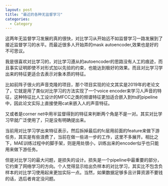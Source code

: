 ```yaml
---
layout: post
title: "最近的各种无监督学习"
categories:
  - Category
---
```


这两年无监督学习发展的真的很快，对比学习从开始远不如监督学习一路发展到了接近监督学习的水平。而最近很多人开始弄的mask autoencoder,效果也是好的不可思议。

我是很喜欢对比学习的，对比学习遵从的autoencoder的思路没有人工的痕迹，而且事实证明即使不对形式加以先验的约束，也能达到极好的效果。而且对比学习学出来的特征更适合去表示对象本质的特征。

比如前阵子很火的声音克隆的项目，那个项目实现的论文其实是2019年的老论文了，它就是用了类似对比学习的方法实现了一个voice encoder来学习人声音的特征，这种特征比人工设计的MFCC之类的频谱特征更加适合嵌入到tts的pipeline中，因此论文实际上直接使用cat来嵌入人的声音特征。

又或者是corner net中用半监督得到的特征来判断两个角是不是一对。其实对比学习早就广泛使用了，只是没有明确提出来。

当前用对比学习学出来特征表示，然后拆掉最后的fc层用前面的feature来做下游任务，其实是有些浪费了，当前在做一些进一步的工作，这里不多展开。相比之下，MAE训练过程中的脚手架，则是用处很小，训练出来的encoder似乎也只能用来做下游任务。

但是对比学习的最大问题，是损失的设计。损失是一个pipeline中最重要的部分，它约束了网络学习的方向。个人觉得显示给出负样本的对比学习，其实比不包含负样本的对比学习使用起来更加实际一点。当然，如果数据足够多且计算资源不要钱的话，选后者肯定没问题。
